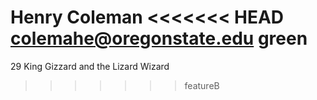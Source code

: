 Henry Coleman
<<<<<<< HEAD
colemahe@oregonstate.edu
green
=======
29
King Gizzard and the Lizard Wizard
>>>>>>> featureB
